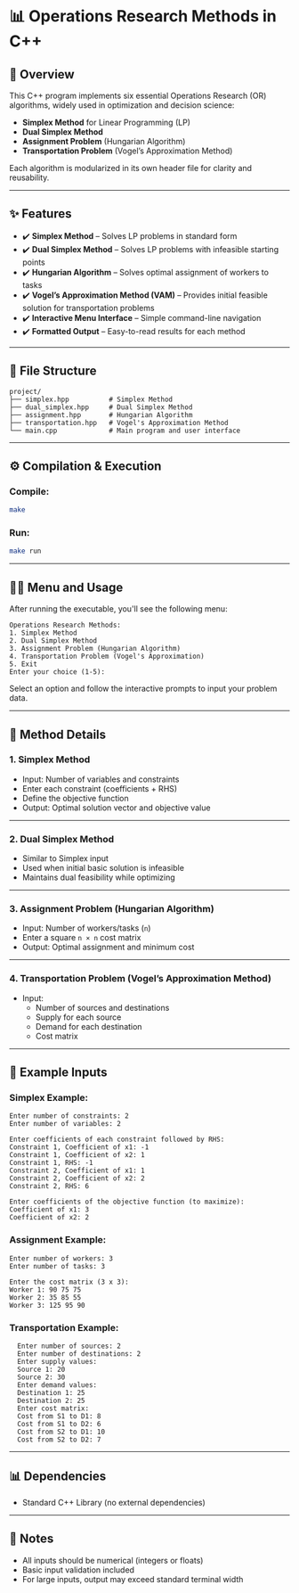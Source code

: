 # 📊 Operations Research Methods in C++

## 🧠 Overview
This C++ program implements six essential Operations Research (OR) algorithms, widely used in optimization and decision science:

- **Simplex Method** for Linear Programming (LP)
- **Dual Simplex Method**
- **Assignment Problem** (Hungarian Algorithm)
- **Transportation Problem** (Vogel’s Approximation Method)

Each algorithm is modularized in its own header file for clarity and reusability.

---

## ✨ Features

- ✔️ **Simplex Method** – Solves LP problems in standard form  
- ✔️ **Dual Simplex Method** – Solves LP problems with infeasible starting points  
- ✔️ **Hungarian Algorithm** – Solves optimal assignment of workers to tasks  
- ✔️ **Vogel’s Approximation Method (VAM)** – Provides initial feasible solution for transportation problems  
- ✔️ **Interactive Menu Interface** – Simple command-line navigation  
- ✔️ **Formatted Output** – Easy-to-read results for each method  

---

## 📁 File Structure

```
project/
├── simplex.hpp          # Simplex Method
├── dual_simplex.hpp     # Dual Simplex Method
├── assignment.hpp       # Hungarian Algorithm
├── transportation.hpp   # Vogel's Approximation Method
└── main.cpp             # Main program and user interface
```

---

## ⚙️ Compilation & Execution

### Compile:
```bash
make
```

### Run:
```bash
make run
```

---

## 🧑‍💻 Menu and Usage

After running the executable, you'll see the following menu:

```
Operations Research Methods:
1. Simplex Method
2. Dual Simplex Method
3. Assignment Problem (Hungarian Algorithm)
4. Transportation Problem (Vogel's Approximation)
5. Exit
Enter your choice (1-5):
```

Select an option and follow the interactive prompts to input your problem data.

---

## 📌 Method Details

### 1. Simplex Method
- Input: Number of variables and constraints  
- Enter each constraint (coefficients + RHS)  
- Define the objective function  
- Output: Optimal solution vector and objective value

---

### 2. Dual Simplex Method
- Similar to Simplex input  
- Used when initial basic solution is infeasible  
- Maintains dual feasibility while optimizing

---

### 3. Assignment Problem (Hungarian Algorithm)
- Input: Number of workers/tasks (`n`)  
- Enter a square `n × n` cost matrix  
- Output: Optimal assignment and minimum cost

---

### 4. Transportation Problem (Vogel’s Approximation Method)
- Input:
  - Number of sources and destinations  
  - Supply for each source  
  - Demand for each destination  
  - Cost matrix  


---

## 🚚 Example Inputs

### Simplex Example:
```
Enter number of constraints: 2
Enter number of variables: 2

Enter coefficients of each constraint followed by RHS:
Constraint 1, Coefficient of x1: -1
Constraint 1, Coefficient of x2: 1
Constraint 1, RHS: -1
Constraint 2, Coefficient of x1: 1
Constraint 2, Coefficient of x2: 2
Constraint 2, RHS: 6

Enter coefficients of the objective function (to maximize):
Coefficient of x1: 3
Coefficient of x2: 2
```

### Assignment Example:
```
Enter number of workers: 3
Enter number of tasks: 3

Enter the cost matrix (3 x 3):
Worker 1: 90 75 75
Worker 2: 35 85 55
Worker 3: 125 95 90
```

### Transportation Example:
```
  Enter number of sources: 2
  Enter number of destinations: 2
  Enter supply values:
  Source 1: 20
  Source 2: 30
  Enter demand values:
  Destination 1: 25
  Destination 2: 25
  Enter cost matrix:
  Cost from S1 to D1: 8
  Cost from S1 to D2: 6
  Cost from S2 to D1: 10
  Cost from S2 to D2: 7
```

---

## 📊 Dependencies
- Standard C++ Library (no external dependencies)

---

## 📅 Notes
- All inputs should be numerical (integers or floats)
- Basic input validation included
- For large inputs, output may exceed standard terminal width


